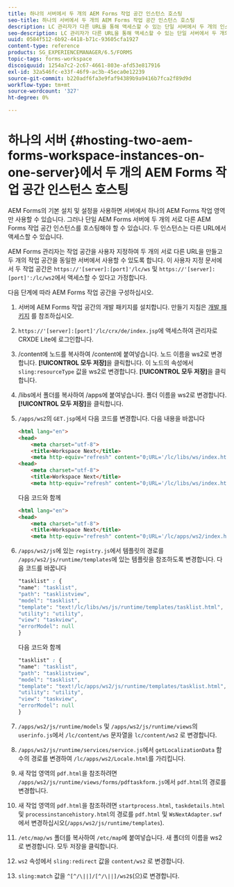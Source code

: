 ```yaml
---
title: 하나의 서버에서 두 개의 AEM Forms 작업 공간 인스턴스 호스팅
seo-title: 하나의 서버에서 두 개의 AEM Forms 작업 공간 인스턴스 호스팅
description: LC 관리자가 다른 URL을 통해 액세스할 수 있는 단일 서버에서 두 개의 인스턴스를 호스팅하도록 HTML WS를 사용자 지정하는 방법
seo-description: LC 관리자가 다른 URL을 통해 액세스할 수 있는 단일 서버에서 두 개의 인스턴스를 호스팅하도록 HTML WS를 사용자 지정하는 방법
uuid: 0584f512-6b92-4418-b71c-93605cfa1927
content-type: reference
products: SG_EXPERIENCEMANAGER/6.5/FORMS
topic-tags: forms-workspace
discoiquuid: 1254a7c2-2c67-4661-803e-afd53e817916
exl-id: 32a546fc-e33f-46f9-ac3b-45eca0e12239
source-git-commit: b220adf6fa3e9faf94389b9a9416b7fca2f89d9d
workflow-type: tm+mt
source-wordcount: '327'
ht-degree: 0%

---
```


# 하나의 서버 {#hosting-two-aem-forms-workspace-instances-on-one-server}에서 두 개의 AEM Forms 작업 공간 인스턴스 호스팅

AEM Forms의 기본 설치 및 설정을 사용하면 서버에서 하나의 AEM Forms 작업 영역만 사용할 수 있습니다. 그러나 단일 AEM Forms 서버에 두 개의 서로 다른 AEM Forms 작업 공간 인스턴스를 호스팅해야 할 수 있습니다. 두 인스턴스는 다른 URL에서 액세스할 수 있습니다.

AEM Forms 관리자는 작업 공간을 사용자 지정하여 두 개의 서로 다른 URL을 만들고 두 개의 작업 공간을 동일한 서버에서 사용할 수 있도록 합니다. 이 사용자 지정 문서에서 두 작업 공간은 `https://'[server]:[port]'/lc/ws` 및 `https://'[server]:[port]':/lc/ws2`에서 액세스할 수 있다고 가정합니다.

다음 단계에 따라 AEM Forms 작업 공간을 구성하십시오.

1. 서버에 AEM Forms 작업 공간의 개발 패키지를 설치합니다. 만들기 지침은 [개발 패키지](/help/forms/using/introduction-customizing-html-workspace.md#p-crx-package-p) 를 참조하십시오.
1. `https://'[server]:[port]'/lc/crx/de/index.jsp`에 액세스하여 관리자로 CRXDE Lite에 로그인합니다.
1. /content에 노드를 복사하여 /content에 붙여넣습니다. 노드 이름을 ws2로 변경합니다. **[!UICONTROL 모두 저장]**&#x200B;을 클릭합니다. 이 노드의 속성에서 `sling:resourceType` 값을 ws2로 변경합니다. **[!UICONTROL 모두 저장]**&#x200B;을 클릭합니다.

1. /libs에서 폴더를 복사하여 /apps에 붙여넣습니다. 폴더 이름을 ws2로 변경합니다. **[!UICONTROL 모두 저장]**&#x200B;을 클릭합니다.
1. `/apps/ws2`의 `GET.jsp`에서 다음 코드를 변경합니다. 다음 내용을 바꿉니다

   ```html
   <html lang="en">
   <head>
       <meta charset="utf-8">
       <title>Workspace Next</title>
       <meta http-equiv="refresh" content="0;URL='/lc/libs/ws/index.html'" /><html lang="en">
   <head>
       <meta charset="utf-8">
       <title>Workspace Next</title>
       <meta http-equiv="refresh" content="0;URL='/lc/libs/ws/index.html'" />
   ```

   다음 코드와 함께

   ```html
   <html lang="en">
   <head>
       <meta charset="utf-8">
       <title>Workspace Next</title>
       <meta http-equiv="refresh" content="0;URL='/lc/apps/ws2/index.html'" />
   ```

1. `/apps/ws2/js`에 있는 `registry.js`에서 템플릿의 경로를 `/apps/ws2/js/runtime/templates`에 있는 템플릿을 참조하도록 변경합니다. 다음 코드를 바꿉니다

   ```css
   "tasklist" : {
   "name": "tasklist",
   "path": "tasklistview",
   "model": "tasklist",
   "template": "text!/lc/libs/ws/js/runtime/templates/tasklist.html",
   "utility": "utility",
   "view": "taskview",
   "errorModel": null
   }
   ```

   다음 코드와 함께

   ```css
   "tasklist" : {
   "name": "tasklist",
   "path": "tasklistview",
   "model": "tasklist",
   "template": "text!/lc/apps/ws2/js/runtime/templates/tasklist.html",
   "utility": "utility",
   "view": "taskview",
   "errorModel": null
   }
   ```

1. `/apps/ws2/js/runtime/models` 및 `/apps/ws2/js/runtime/views`의 `userinfo.js`에서 `/lc/content/ws` 문자열을 `lc/content/ws2` 로 변경합니다.

1. `/apps/ws2/js/runtime/services/service.js`에서 `getLocalizationData` 함수의 경로를 변경하여 `/lc/apps/ws2/Locale.html`를 가리킵니다.

1. 새 작업 영역의 `pdf.html`을 참조하려면 `/apps/ws2/js/runtime/views/forms/pdftaskform.js`에서 `pdf.html`의 경로를 변경합니다.

1. 새 작업 영역의 `pdf.html`을 참조하려면 `startprocess.html`, `taskdetails.html` 및 `processinstancehistory.html`의 경로를 `pdf.html` 및 `WsNextAdapter.swf`에서 변경하십시오(`/apps/ws2/js/runtime/templates`).

1. `/etc/map/ws` 폴더를 복사하여 `/etc/map`에 붙여넣습니다. 새 폴더의 이름을 ws2로 변경합니다. 모두 저장을 클릭합니다.

1. `ws2` 속성에서 `sling:redirect` 값을 `content/ws2` 로 변경합니다.

1. `sling:match` 값을 `^[^/\||]/[^/\||]/ws2$`(으)로 변경합니다.

